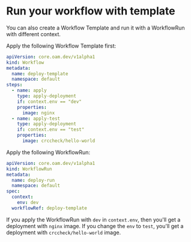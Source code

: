 # Run your workflow with template

You can also create a Workflow Template and run it with a WorkflowRun with different context.

Apply the following Workflow Template first:

```yaml
apiVersion: core.oam.dev/v1alpha1
kind: Workflow
metadata:
  name: deploy-template
  namespace: default
steps:
  - name: apply
    type: apply-deployment
    if: context.env == "dev"
    properties:
      image: nginx
  - name: apply-test
    type: apply-deployment
    if: context.env == "test"
    properties:
      image: crccheck/hello-world
```

Apply the following WorkflowRun:

```yaml
apiVersion: core.oam.dev/v1alpha1
kind: WorkflowRun
metadata:
  name: deploy-run
  namespace: default
spec:
  context:
    env: dev
  workflowRef: deploy-template
```

If you apply the WorkflowRun with `dev` in `context.env`, then you'll get a deployment with `nginx` image. If you change the `env` to `test`, you'll get a deployment with `crccheck/hello-world` image.